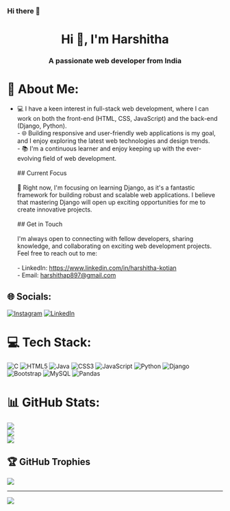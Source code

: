 ### Hi there 👋

<h1 align="center">Hi 👋, I'm Harshitha</h1>
<h3 align="center">A passionate web developer from India</h3>

# 💫 About Me:
- 💻 I have a keen interest in full-stack web development, where I can work on both the front-end (HTML, CSS, JavaScript) and the back-end (Django, Python).<br>- 🌐 Building responsive and user-friendly web applications is my goal, and I enjoy exploring the latest web technologies and design trends.<br>- 📚 I'm a continuous learner and enjoy keeping up with the ever-evolving field of web development.<br><br>## Current Focus<br><br>🌟 Right now, I'm focusing on learning Django, as it's a fantastic framework for building robust and scalable web applications. I believe that mastering Django will open up exciting opportunities for me to create innovative projects.<br><br>## Get in Touch<br><br>I'm always open to connecting with fellow developers, sharing knowledge, and collaborating on exciting web development projects. Feel free to reach out to me:<br><br>- LinkedIn: https://www.linkedin.com/in/harshitha-kotian<br>- Email: harshithap897@gmail.com


## 🌐 Socials:
[![Instagram](https://img.shields.io/badge/Instagram-%23E4405F.svg?logo=Instagram&logoColor=white)](https://instagram.com/harshi._.kotian) [![LinkedIn](https://img.shields.io/badge/LinkedIn-%230077B5.svg?logo=linkedin&logoColor=white)](https://linkedin.com/in/harshitha-kotian) 

# 💻 Tech Stack:
![C](https://img.shields.io/badge/c-%2300599C.svg?style=for-the-badge&logo=c&logoColor=white) ![HTML5](https://img.shields.io/badge/html5-%23E34F26.svg?style=for-the-badge&logo=html5&logoColor=white) ![Java](https://img.shields.io/badge/java-%23ED8B00.svg?style=for-the-badge&logo=java&logoColor=white) ![CSS3](https://img.shields.io/badge/css3-%231572B6.svg?style=for-the-badge&logo=css3&logoColor=white) ![JavaScript](https://img.shields.io/badge/javascript-%23323330.svg?style=for-the-badge&logo=javascript&logoColor=%23F7DF1E) ![Python](https://img.shields.io/badge/python-3670A0?style=for-the-badge&logo=python&logoColor=ffdd54) ![Django](https://img.shields.io/badge/django-%23092E20.svg?style=for-the-badge&logo=django&logoColor=white) ![Bootstrap](https://img.shields.io/badge/bootstrap-%23563D7C.svg?style=for-the-badge&logo=bootstrap&logoColor=white) ![MySQL](https://img.shields.io/badge/mysql-%2300f.svg?style=for-the-badge&logo=mysql&logoColor=white) ![Pandas](https://img.shields.io/badge/pandas-%23150458.svg?style=for-the-badge&logo=pandas&logoColor=white)
# 📊 GitHub Stats:
![](https://github-readme-stats.vercel.app/api?username=HarshitaKotian&theme=dark&hide_border=false&include_all_commits=false&count_private=false)<br/>
![](https://github-readme-streak-stats.herokuapp.com/?user=HarshitaKotian&theme=dark&hide_border=false)<br/>
![](https://github-readme-stats.vercel.app/api/top-langs/?username=HarshitaKotian&theme=dark&hide_border=false&include_all_commits=false&count_private=false&layout=compact)

## 🏆 GitHub Trophies
![](https://github-profile-trophy.vercel.app/?username=HarshitaKotian&theme=radical&no-frame=false&no-bg=true&margin-w=4)

---
[![](https://visitcount.itsvg.in/api?id=HarshitaKotian&icon=0&color=0)](https://visitcount.itsvg.in)

<!-- Proudly created with GPRM ( https://gprm.itsvg.in ) -->
